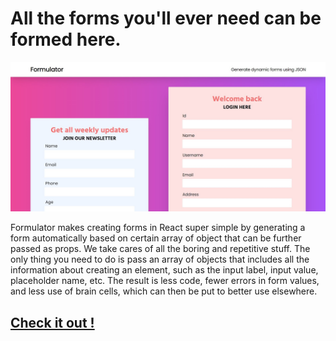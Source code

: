# All the forms you'll ever need can be formed here.

![Landing page cover](/public/Formulator.jpg)

Formulator makes creating forms in React super simple by generating a form automatically based on certain array of object that can be further passed as props. We take cares of all the boring and repetitive stuff. The only thing you need to do is pass an array of objects that includes all the information about creating an element, such as the input label, input value, placeholder name, etc. The result is less code, fewer errors in form values, and less use of brain cells, which can then be put to better use elsewhere.

## [Check it out !](https://formulator-app.netlify.app/)
